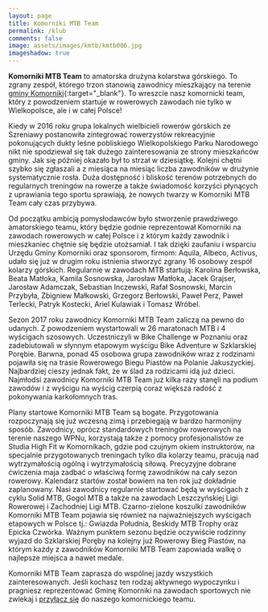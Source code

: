 ```yaml
---
layout: page
title: Komorniki MTB Team
permalink: /klub
comments: false
image: assets/images/kmtb/kmtb006.jpg
imageshadow: true
---
```


**Komorniki MTB Team** to amatorska drużyna kolarstwa górskiego. To zgrany zespół, którego trzon stanowią zawodnicy mieszkający na terenie [gminy Komorniki](https://pl.wikipedia.org/wiki/Komorniki_(gmina)){:target="_blank"}. To wreszcie nasz komornicki team, który z powodzeniem startuje w rowerowych zawodach nie tylko w Wielkopolsce, ale i w całej Polsce!
<!--more-->

Kiedy w 2016 roku grupa lokalnych wielbicieli rowerów górskich ze Szreniawy postanowiła zintegrować rowerzystów rekreacyjnie pokonujących dukty leśne pobliskiego Wielkopolskiego Parku Narodowego nikt nie spodziewał się tak dużego zainteresowania ze strony mieszkańców gminy. Jak się później okazało był to strzał w dziesiątkę. Kolejni chętni szybko się zgłaszali a z miesiąca na miesiąc liczba zawodników w drużynie systematycznie rosła. Duża dostępność i bliskość terenów potrzebnych do regularnych treningów na rowerze a także świadomość korzyści płynących z uprawiania tego sportu sprawiają, że nowych twarzy w Komorniki MTB Team cały czas przybywa.

Od początku ambicją pomysłodawców było stworzenie prawdziwego amatorskiego teamu, który będzie godnie reprezentował Komorniki na zawodach rowerowych w całej Polsce i z którym każdy zawodnik i mieszkaniec chętnie się będzie utożsamiał. I tak dzięki zaufaniu i wsparciu Urzędu Gminy Komorniki oraz sponsorom, firmom: Aquila, Albeco, Activus, udało się już w drugim roku istnienia stworzyć zgrany 16 osobowy zespół kolarzy górskich. Regularnie w zawodach MTB startują: Karolina Berłowska, Beata Matłoka, Kamila Sosnowska, Jarosław Matłoka, Jacek Grajser, Jarosław Adamczak, Sebastian Inczewski, Rafał Sosnowski, Marcin Przybyła, Zbigniew Małkowski, Grzegorz Berłowski, Paweł Perz, Paweł Terlecki, Patryk Kostecki, Ariel Kulawiak i Tomasz Wróbel.

Sezon 2017 roku zawodnicy Komorniki MTB Team zaliczą na pewno do udanych. Z powodzeniem wystartowali w 26 maratonach MTB i 4 wyścigach szosowych. Uczestniczyli w Bike Challenge w Poznaniu oraz zadebiutowali w słynnym etapowym wyścigu Bike Adventure w Szklarskiej Porębie. Barwna, ponad 45 osobowa grupa zawodników wraz z rodzinami pojawiła się na trasie Rowerowego Biegu Piastów na Polanie Jakuszyckiej. Najbardziej cieszy jednak fakt, że w ślad za rodzicami idą już dzieci. Najmłodsi zawodnicy Komorniki MTB Team już kilka razy stanęli na podium zawodów i z wyścigu na wyścig czerpią coraz większa radość z pokonywania karkołomnych tras.

Plany startowe Komorniki MTB Team są bogate. Przygotowania rozpoczynają się już wczesną zimą i przebiegają w bardzo harmonijny sposób. Zawodnicy, oprócz standardowych treningów rowerowych na terenie naszego WPNu, korzystają także z pomocy profesjonalistów ze Studia High Fit w Komornikach, gdzie pod czujnym okiem instruktorów, na specjalnie przygotowanych treningach tylko dla kolarzy teamu, pracują nad wytrzymałością ogólną i wytrzymałością siłową. Precyzyjne dobrane ćwiczenia maja zadbać o właściwą formę zawodników na cały sezon rowerowy. Kalendarz startów został bowiem na ten rok już dokładnie zaplanowany. Nasi zawodnicy regularnie startować będą w wyścigach z cyklu Solid MTB, Gogol MTB a także na zawodach Leszczyńskiej Ligi Rowerowej i Zachodniej Ligi MTB. Czarno-zielone koszulki zawodników Komorniki MTB Team pojawia się również na najważniejszych wyścigach etapowych w Polsce tj.: Gwiazda Południa, Beskidy MTB Trophy oraz Epicka Czwórka. Ważnym punktem sezonu będzie oczywiście rodzinny wyjazd do Szklarskiej Poręby na kolejny już Rowerowy Bieg Piastów, na którym każdy z  zawodników Komorniki MTB Team zapowiada walkę o najlepsze miejsca a nawet medale.

Komorniki MTB Team zaprasza do wspólnej jazdy wszystkich zainteresowanych. Jeśli kochasz ten rodzaj aktywnego wypoczynku i pragniesz reprezentować Gminę Komorniki na zawodach sportowych nie zwlekaj i [przyłącz się](/dolacz) do naszego komornickiego teamu.